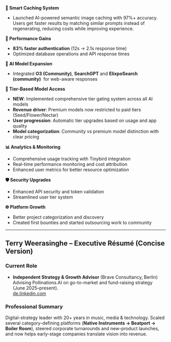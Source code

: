 
**🧠 Smart Caching System**
- Launched AI-powered semantic image caching with 97%+ accuracy. Users get faster results by matching similar prompts instead of regenerating, reducing costs while improving experience.

**🚀 Performance Gains**
* **83% faster authentication** (12s → 2.1s response time)
* Optimized database operations and API response times

**🤖 AI Model Expansion**
* Integrated **O3 (Community)**, **SearchGPT** and **ElixpoSearch (community)**  for web-aware responses

**🎯 Tier-Based Model Access**
* **NEW**: Implemented comprehensive tier gating system across all AI models
* **Revenue driver**: Premium models now restricted to paid tiers (Seed/Flower/Nectar)
* **User progression**: Automatic tier upgrades based on usage and app quality
* **Model categorization**: Community vs premium model distinction with clear pricing

**📊 Analytics & Monitoring**
* Comprehensive usage tracking with Tinybird integration
* Real-time performance monitoring and cost attribution
* Enhanced user metrics for better resource optimization

**🛡️ Security Upgrades**
* Enhanced API security and token validation
* Streamlined user tier system

**🌐 Platform Growth**
* Better project categorization and discovery
* Created first bounties and started outsourcing work to community

---

## Terry Weerasinghe – Executive Résumé (Concise Version)

### Current Role
- **Independent Strategy & Growth Advisor** (Brave Consultancy, Berlin)  
  Advising Pollinations.AI on go-to-market and fund-raising strategy (June 2025–present).  
  [de.linkedin.com](https://de.linkedin.com)

### Professional Summary
Digital-strategy leader with 20+ years in music, media & technology. Scaled several category-defining platforms (**Native Instruments → Beatport → Boiler Room**), steered corporate turnarounds and new-product launches, and now helps early-stage companies translate vision into revenue.